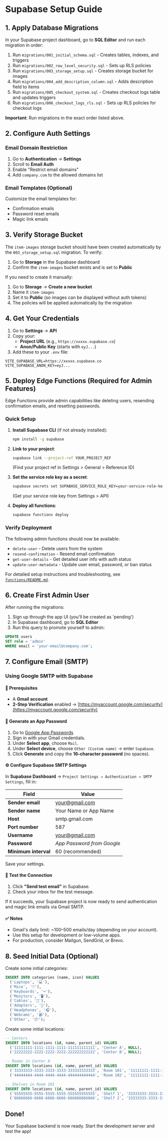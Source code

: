 # Supabase Setup Guide

## 1. Apply Database Migrations

In your Supabase project dashboard, go to **SQL Editor** and run each migration in order:

1. Run `migrations/001_initial_schema.sql` - Creates tables, indexes, and triggers
2. Run `migrations/002_row_level_security.sql` - Sets up RLS policies
3. Run `migrations/003_storage_setup.sql` - Creates storage bucket for images
4. Run `migrations/004_add_description_column.sql` - Adds description field to items
5. Run `migrations/005_checkout_system.sql` - Creates checkout logs table and updates triggers
6. Run `migrations/006_checkout_logs_rls.sql` - Sets up RLS policies for checkout logs

**Important**: Run migrations in the exact order listed above.

## 2. Configure Auth Settings

### Email Domain Restriction

1. Go to **Authentication** → **Settings**
2. Scroll to **Email Auth**
3. Enable "Restrict email domains"
4. Add `company.com` to the allowed domains list

### Email Templates (Optional)

Customize the email templates for:
- Confirmation emails
- Password reset emails
- Magic link emails

## 3. Verify Storage Bucket

The `item-images` storage bucket should have been created automatically by the `003_storage_setup.sql` migration. To verify:

1. Go to **Storage** in the Supabase dashboard
2. Confirm the `item-images` bucket exists and is set to **Public**

If you need to create it manually:
1. Go to **Storage** → **Create a new bucket**
2. Name it `item-images`
3. Set it to **Public** (so images can be displayed without auth tokens)
4. The policies will be applied automatically by the migration

## 4. Get Your Credentials

1. Go to **Settings** → **API**
2. Copy your:
   - **Project URL** (e.g., `https://xxxxx.supabase.co`)
   - **Anon/Public Key** (starts with `eyJ...`)
3. Add these to your `.env` file:

```env
VITE_SUPABASE_URL=https://xxxxx.supabase.co
VITE_SUPABASE_ANON_KEY=eyJ...
```

## 5. Deploy Edge Functions (Required for Admin Features)

Edge Functions provide admin capabilities like deleting users, resending confirmation emails, and resetting passwords.

### Quick Setup

1. **Install Supabase CLI** (if not already installed):
   ```bash
   npm install -g supabase
   ```

2. **Link to your project**:
   ```bash
   supabase link --project-ref YOUR_PROJECT_REF
   ```
   (Find your project ref in Settings > General > Reference ID)

3. **Set the service role key as a secret**:
   ```bash
   supabase secrets set SUPABASE_SERVICE_ROLE_KEY=your-service-role-key
   ```
   (Get your service role key from Settings > API)

4. **Deploy all functions**:
   ```bash
   supabase functions deploy
   ```

### Verify Deployment

The following admin functions should now be available:
- `delete-user` - Delete users from the system
- `resend-confirmation` - Resend email confirmation
- `get-user-details` - Get detailed user info with auth status
- `update-user-metadata` - Update user email, password, or ban status

For detailed setup instructions and troubleshooting, see [`functions/README.md`](./functions/README.md).

## 6. Create First Admin User

After running the migrations:

1. Sign up through the app UI (you'll be created as 'pending')
2. In Supabase dashboard, go to **SQL Editor**
3. Run this query to promote yourself to admin:

```sql
UPDATE users
SET role = 'admin'
WHERE email = 'your-email@company.com';
```

## 7. Configure Email (SMTP)

### Using Google SMTP with Supabase

#### 🔧 Prerequisites
- A **Gmail account**
- **2-Step Verification** enabled
  → [https://myaccount.google.com/security](https://myaccount.google.com/security)

#### 🔐 Generate an App Password

1. Go to [Google App Passwords](https://myaccount.google.com/apppasswords)
2. Sign in with your Gmail credentials.
3. Under **Select app**, choose `Mail`.
4. Under **Select device**, choose `Other (Custom name)` → enter `Supabase`.
5. Click **Generate** and copy the **16-character password** (no spaces).

#### ⚙️ Configure Supabase SMTP Settings

In **Supabase Dashboard** → `Project Settings → Authentication → SMTP Settings`, fill in:

| Field | Value |
|-------|--------|
| **Sender email** | your@gmail.com |
| **Sender name** | Your Name or App Name |
| **Host** | smtp.gmail.com |
| **Port number** | 587 |
| **Username** | your@gmail.com |
| **Password** | *App Password from Google* |
| **Minimum interval** | 60 (recommended) |

Save your settings.

#### 🧪 Test the Connection
1. Click **"Send test email"** in Supabase.
2. Check your inbox for the test message.

If it succeeds, your Supabase project is now ready to send authentication and magic link emails via Gmail SMTP.

#### ✅ Notes
- Gmail's daily limit: ~100–500 emails/day (depending on your account).
- Use this setup for development or low-volume apps.
- For production, consider Mailgun, SendGrid, or Brevo.

## 8. Seed Initial Data (Optional)

Create some initial categories:

```sql
INSERT INTO categories (name, icon) VALUES
  ('Laptops', '💻'),
  ('Mice', '🖱️'),
  ('Keyboards', '⌨️'),
  ('Monitors', '🖥️'),
  ('Cables', '🔌'),
  ('Adapters', '🔄'),
  ('Headphones', '🎧'),
  ('Webcams', '📹'),
  ('Other', '📦');
```

Create some initial locations:

```sql
-- Centers
INSERT INTO locations (id, name, parent_id) VALUES
  ('11111111-1111-1111-1111-111111111111', 'Center A', NULL),
  ('22222222-2222-2222-2222-222222222222', 'Center B', NULL);

-- Rooms in Center A
INSERT INTO locations (id, name, parent_id) VALUES
  ('33333333-3333-3333-3333-333333333333', 'Room 101', '11111111-1111-1111-1111-111111111111'),
  ('44444444-4444-4444-4444-444444444444', 'Room 102', '11111111-1111-1111-1111-111111111111');

-- Shelves in Room 101
INSERT INTO locations (id, name, parent_id) VALUES
  ('55555555-5555-5555-5555-555555555555', 'Shelf 1', '33333333-3333-3333-3333-333333333333'),
  ('66666666-6666-6666-6666-666666666666', 'Shelf 2', '33333333-3333-3333-3333-333333333333');
```

## Done!

Your Supabase backend is now ready. Start the development server and test the app!
